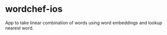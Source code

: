 # wordchef-ios
App to take linear combination of words using word embeddings and lookup nearest word.
